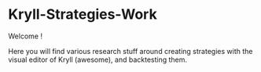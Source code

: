 # Kryll-Strategies-Work

Welcome !

Here you will find various research stuff around creating strategies with the visual editor of Kryll (awesome), and backtesting them.

